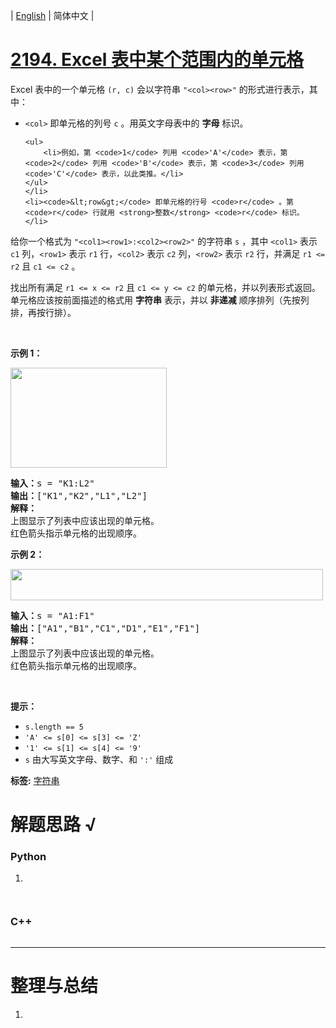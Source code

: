 | [English](README_EN.md) | 简体中文 |

# [2194. Excel 表中某个范围内的单元格](https://leetcode.cn/problems/cells-in-a-range-on-an-excel-sheet)
<p>Excel 表中的一个单元格 <code>(r, c)</code> 会以字符串 <code>"&lt;col&gt;&lt;row&gt;"</code> 的形式进行表示，其中：</p>

<ul>
	<li><code>&lt;col&gt;</code> 即单元格的列号 <code>c</code> 。用英文字母表中的 <strong>字母</strong> 标识。

	<ul>
		<li>例如，第 <code>1</code> 列用 <code>'A'</code> 表示，第 <code>2</code> 列用 <code>'B'</code> 表示，第 <code>3</code> 列用 <code>'C'</code> 表示，以此类推。</li>
	</ul>
	</li>
	<li><code>&lt;row&gt;</code> 即单元格的行号 <code>r</code> 。第 <code>r</code> 行就用 <strong>整数</strong> <code>r</code> 标识。</li>
</ul>

<p>给你一个格式为 <code>"&lt;col1&gt;&lt;row1&gt;:&lt;col2&gt;&lt;row2&gt;"</code> 的字符串 <code>s</code> ，其中 <code>&lt;col1&gt;</code> 表示 <code>c1</code> 列，<code>&lt;row1&gt;</code> 表示 <code>r1</code> 行，<code>&lt;col2&gt;</code> 表示 <code>c2</code> 列，<code>&lt;row2&gt;</code> 表示 <code>r2</code> 行，并满足 <code>r1 &lt;= r2</code> 且 <code>c1 &lt;= c2</code> 。</p>

<p>找出所有满足&nbsp;<code>r1 &lt;= x &lt;= r2</code> 且 <code>c1 &lt;= y &lt;= c2</code> 的单元格，并以列表形式返回。单元格应该按前面描述的格式用 <strong>字符串</strong> 表示，并以 <strong>非递减</strong> 顺序排列（先按列排，再按行排）。</p>

<p>&nbsp;</p>

<p><strong>示例 1：</strong></p>

<p><img alt="" src="https://assets.leetcode.com/uploads/2022/02/08/ex1drawio.png" style="width: 250px; height: 160px;" /></p>

<pre>
<strong>输入：</strong>s = "K1:L2"
<strong>输出：</strong>["K1","K2","L1","L2"]
<strong>解释：</strong>
上图显示了列表中应该出现的单元格。
红色箭头指示单元格的出现顺序。
</pre>

<p><strong>示例 2：</strong></p>

<p><img alt="" src="https://assets.leetcode.com/uploads/2022/02/09/exam2drawio.png" style="width: 500px; height: 50px;" /></p>

<pre>
<strong>输入：</strong>s = "A1:F1"
<strong>输出：</strong>["A1","B1","C1","D1","E1","F1"]
<strong>解释：</strong>
上图显示了列表中应该出现的单元格。 
红色箭头指示单元格的出现顺序。
</pre>

<p>&nbsp;</p>

<p><strong>提示：</strong></p>

<ul>
	<li><code>s.length == 5</code></li>
	<li><code>'A' &lt;= s[0] &lt;= s[3] &lt;= 'Z'</code></li>
	<li><code>'1' &lt;= s[1] &lt;= s[4] &lt;= '9'</code></li>
	<li><code>s</code> 由大写英文字母、数字、和 <code>':'</code> 组成</li>
</ul>

**标签:**  [字符串](https://leetcode.cn/tag/string) 
# 解题思路 √

### Python

1. 

```python

```


```python

```

### C++

```cpp

```

---



# 整理与总结

1. 